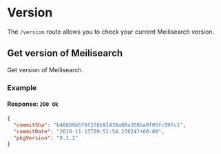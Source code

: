 # Version

The `/version` route allows you to check your current Meilisearch version.

## Get version of Meilisearch

<RouteHighlighter method="GET" route="/version"/>

Get version of Meilisearch.

### Example

<CodeSamples id="get_version_1" />

#### Response: `200 Ok`

```json
{
  "commitSha": "b46889b5f0f2f8b91438a08a358ba8f05fc09fc1",
  "commitDate": "2019-11-15T09:51:54.278247+00:00",
  "pkgVersion": "0.1.1"
}
```
